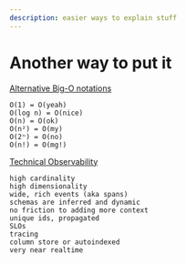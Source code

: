 ```yaml
---
description: easier ways to explain stuff
---
```


# Another way to put it

[Alternative Big-O notations](https://twitter.com/jwcarroll/status/1114576190247976960)

```text
O(1) = O(yeah)
O(log n) = O(nice)
O(n) = O(ok)
O(n²) = O(my)
O(2ⁿ) = O(no)
O(n!) = O(mg!)
```

[Technical Observability](https://twitter.com/mipsytipsy/status/1295606425280946176)

```text
high cardinality
high dimensionality
wide, rich events (aka spans)
schemas are inferred and dynamic
no friction to adding more context
unique ids, propagated
SLOs
tracing
column store or autoindexed
very near realtime
```


